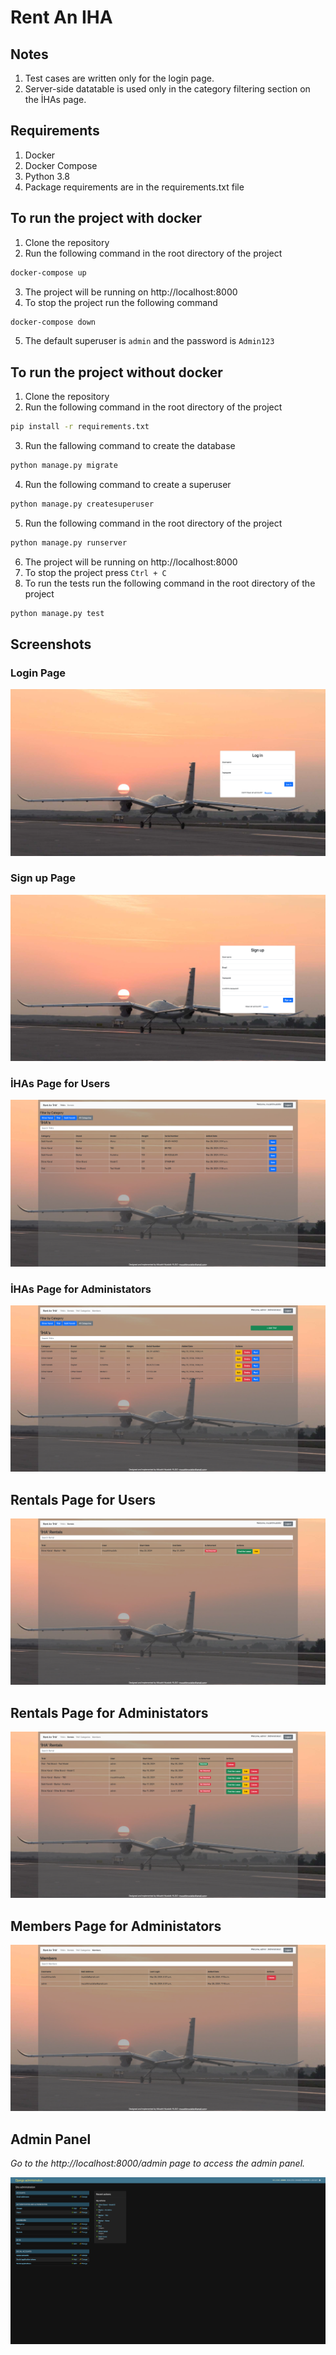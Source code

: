 # Rent An IHA

## Notes

1. Test cases are written only for the login page.
2. Server-side datatable is used only in the category filtering section on the İHAs page.

## Requirements

1. Docker
2. Docker Compose
3. Python 3.8
4. Package requirements are in the requirements.txt file

## To run the project with docker

1. Clone the repository
2. Run the following command in the root directory of the project

```bash
docker-compose up
```

3. The project will be running on http://localhost:8000
4. To stop the project run the following command

```bash
docker-compose down
```

5. The default superuser is `admin` and the password is `Admin123`

## To run the project without docker

1. Clone the repository
2. Run the following command in the root directory of the project

```bash
pip install -r requirements.txt
```

3. Run the fallowing command to create the database

```bash
python manage.py migrate
```

4. Run the following command to create a superuser

```bash
python manage.py createsuperuser
```

5. Run the following command in the root directory of the project

```bash
python manage.py runserver
```

6. The project will be running on http://localhost:8000
7. To stop the project press `Ctrl + C`
8. To run the tests run the following command in the root directory of the project

```bash
python manage.py test
```

## Screenshots

### Login Page

![Login Page](screenshots/login.png)

### Sign up Page

![Register Page](screenshots/signup.png)

### İHAs Page for Users

![İHAs Page](screenshots/ihas_for_users.png)

### İHAs Page for Administators

![İHAs Page](screenshots/ihas_for_admins.png)

## Rentals Page for Users

![Rentals Page](screenshots/rentals_for_users.png)

## Rentals Page for Administators

![Rentals Page](screenshots/rentals_for_admins.png)

## Members Page for Administators

![Members Page](screenshots/members_for_admins.png)

## Admin Panel
_Go to the http://localhost:8000/admin page to access the admin panel._

![Admin Panel](screenshots/admin_panel.png)

